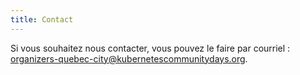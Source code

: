 ```yaml
---
title: Contact
---
```


Si vous souhaitez nous contacter, vous pouvez le faire par courriel : [organizers-quebec-city@kubernetescommunitydays.org](mailto:organizers-quebec-city@kubernetescommunitydays.org).
